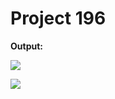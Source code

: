 # Project 196

**Output:**

![](https://i.imgur.com/URV2jit.png)

![](https://i.imgur.com/4WoaQ43.png)
